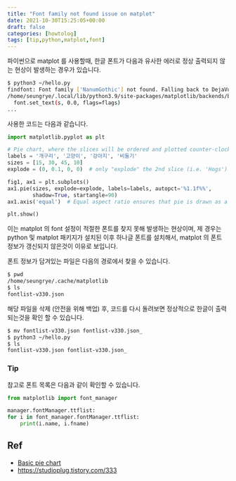 ```yaml
---
title: "Font family not found issue on matplot"
date: 2021-10-30T15:25:05+00:00
draft: false
categories: [howtolog]
tags: [tip,python,matplot,font]
---
```


파이썬으로 matplot 를 사용할때, 한글 폰트가 다음과 유사한 에러로 정상 출력되지 않는 현상이 발생하는 경우가 있습니다.

```sh
$ python3 ~/hello.py 
findfont: Font family ['NanumGothic'] not found. Falling back to DejaVu Sans.
/home/seungrye/.local/lib/python3.9/site-packages/matplotlib/backends/backend_agg.py:240: RuntimeWarning: Glyph 49340 missing from current font.
  font.set_text(s, 0.0, flags=flags)
...
```

사용한 코드는 다음과 같습니다.
```python
import matplotlib.pyplot as plt

# Pie chart, where the slices will be ordered and plotted counter-clockwise:
labels = '개구리', '고양이', '강아지', '비둘기'
sizes = [15, 30, 45, 10]
explode = (0, 0.1, 0, 0)  # only "explode" the 2nd slice (i.e. 'Hogs')

fig1, ax1 = plt.subplots()
ax1.pie(sizes, explode=explode, labels=labels, autopct='%1.1f%%',
        shadow=True, startangle=90)
ax1.axis('equal')  # Equal aspect ratio ensures that pie is drawn as a circle.

plt.show()
```

이는 matplot 의 font 설정이 적절한 폰트를 찾지 못해 발생하는 현상이며, 제 경우는 python 및 matplot 패키지가 설치된 이후 하나글 폰트를 설치해서, matplot 의 폰트 정보가 갱신되지 않은것이 이유로 보입니다.

폰트 정보가 담겨있는 파일은 다음의 경로에서 찾을 수 있습니다.
```sh
$ pwd
/home/seungrye/.cache/matplotlib
$ ls
fontlist-v330.json
```

해당 파일을 삭제 (안전을 위해 백업) 후, 코드를 다시 돌려보면 정상적으로 한글이 출력되는것을 확인 할 수 있습니다.
```sh
$ mv fontlist-v330.json fontlist-v330.json_
$ python3 ~/hello.py
$ ls
fontlist-v330.json fontlist-v330.json_
```

### Tip
참고로 폰트 목록은 다음과 같이 확인할 수 있습니다.
```python
from matplotlib import font_manager

manager.fontManager.ttflist:
for i in font_manager.fontManager.ttflist:
    print(i.name, i.fname)
```

## Ref
* [Basic pie chart](https://matplotlib.org/stable/gallery/pie_and_polar_charts/pie_features.html)
* https://studioplug.tistory.com/333